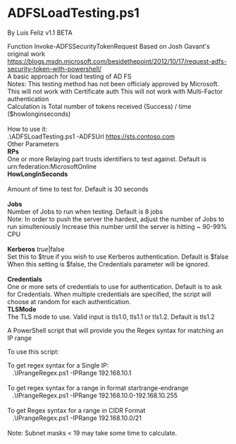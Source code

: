 # ADFSLoadTesting.ps1
 By Luis Feliz
 v1.1 BETA

 Function Invoke-ADFSSecurityTokenRequest Based on Josh Gavant's original work
 https://blogs.msdn.microsoft.com/besidethepoint/2012/10/17/request-adfs-security-token-with-powershell/
<br>
 A basic approach for load testing of AD FS
<br>
 Notes: This testing method has not been officialy approved by Microsoft.
        This will not work with Certificate auth
        This will not work with Multi-Factor authentication
 <br>
 Calculation is 
   Total number of tokens received (Success) / time ($howlonginseconds)
<br>
   <br>
 How to use it:
 <br>
 .\ADFSLoadTesting.ps1 -ADFSUrl https://sts.contoso.com
 <br>
 Other Parameters
 <br>
   <b>RPs</b>
  <br> 
   One or more Relaying part trusts identifiers to test against.
   Default is urn:federation:MicrosoftOnline
  <br> 
   <b>HowLongInSeconds</b>
 <br>  
   Amount of time to test for. Default is 30 seconds
 <br>  
   <b>Jobs</b>
  <br> 
   Number of Jobs to run when testing. Default is 8 jobs
  <br> 
   Note: In order to push the server the hardest, adjust the number of Jobs to run simulteniously
   Increase this number until the server is hitting ~ 90-99% CPU
 <br>  
   <b>Kerberos</b> $true|$false
  <br> 
   Set this to $true if you wish to use Kerberos authentication.  Default is $false
   When this setting is $false, the Credentials parameter will be ignored.
 <br>  
   <b>Credentials</b>
  <br> 
   One or more sets of credentials to use for authentication. Default is to ask for Credentials.
   When multiple credentials are specified, the script will choose at random for each authentication.
<br>
   <b>TLSMode</b>
 <br>
   The TLS mode to use. Valid input is tls1.0, tls1.1 or tls1.2.  Default is tls1.2
 <br>
 
 
 
 
 

 


A PowerShell script that will provide you the Regex syntax for matching an IP range

To use this script:

To get regex syntax for a Single IP:<br>
&nbsp;&nbsp;&nbsp;.\IPrangeRegex.ps1 -IPRange 192.168.10.1
<br><br>
To get regex syntax for a range in format startrange-endrange<br>
&nbsp;&nbsp;&nbsp;.\IPrangeRegex.ps1 -IPRange 192.168.10.0-192.168.10.255
<br><br>
To get Regex syntax for a range in CIDR Format<br>
&nbsp;&nbsp;&nbsp;.\IPrangeRegex.ps1 -IPRange 192.168.10.0/21
<br><br>
Note: Subnet masks < 19 may take some time to calculate. 

